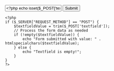 <!DOCTYPE html>
<html lang="en">
<head>
    <meta charset="UTF-8">
    <meta name="viewport" content="width=device-width, initial-scale=1.0">
    <title>Textfield and Button</title>
    <style>
        .disabled-button {
            opacity: 0.5;
        }
    </style>
</head>
<body>
    <form action="" method="post">
        <input type="text" id="textfield" name="textfield" value="<?php echo isset($_POST['textfield']) ? htmlspecialchars($_POST['textfield']) : ''; ?>">
        <button id="submitButton" type="submit" class="<?php echo empty($_POST['textfield']) ? 'disabled-button' : ''; ?>">Submit</button>
    </form>

    <?php
    if ($_SERVER["REQUEST_METHOD"] == "POST") {
        $textfieldValue = trim($_POST['textfield']);
        // Process the form data as needed
        if (!empty($textfieldValue)) {
            echo "Form submitted with value: " . htmlspecialchars($textfieldValue);
        } else {
            echo "Textfield is empty!";
        }
    }
    ?>
</body>
</html>

